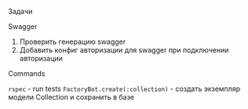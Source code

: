 Задачи

Swagger
1. Проверить генерацию swagger
2. Добавить конфиг авторизации для swagger при подключении авторизации

Commands

`rspec` - run tests
`FactoryBot.create(:collection)` - создать экземпляр модели Collection и сохранить в базе
